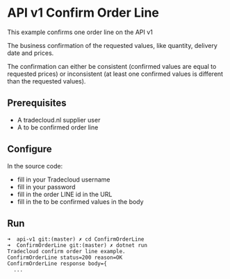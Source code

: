 # API v1 Confirm Order Line

This example confirms one order line on the API v1

The business confirmation of the requested values, like quantity, delivery date and prices.

The confirmation can either be consistent (confirmed values are equal to requested prices) or inconsistent (at least one confirmed values is different than the requested values).

## Prerequisites

- A tradecloud.nl supplier user
- A to be confirmed order line

## Configure

In the source code:
- fill in your Tradecloud username
- fill in your password
- fill in the order LINE id in the URL
- fill in the to be confirmed values in the body
## Run

```
➜  api-v1 git:(master) ✗ cd ConfirmOrderLine 
➜  ConfirmOrderLine git:(master) ✗ dotnet run
Tradecloud confirm order line example.
ConfirmOrderLine status=200 reason=OK
ConfirmOrderLine response body={
  ...
```
